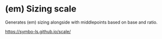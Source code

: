 # (em) Sizing scale

Generates (em) sizing alongside with middlepoints based on base and ratio. 

https://symbo-ls.github.io/scale/
